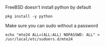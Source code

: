 
FreeBSD doesn't install python by default

```shell
pkg install -y python
```

Make sure you can sudo without a password
```
echo "mte24 ALL=(ALL:ALL) NOPASSWD: ALL" > /usr/local/etc/sudoers.d/mte24
```
